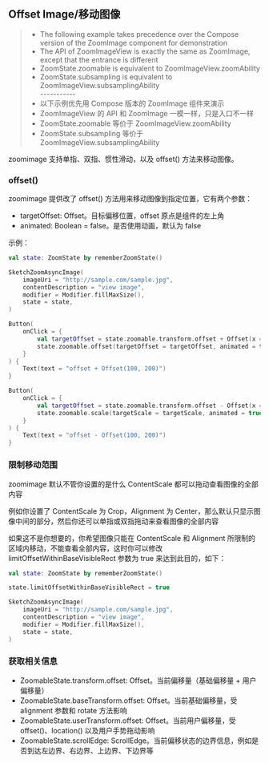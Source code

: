 ## Offset Image/移动图像

> * The following example takes precedence over the Compose version of the ZoomImage component for
    demonstration
> * The API of ZoomImageView is exactly the same as ZoomImage, except that the entrance is different
> * ZoomState.zoomable is equivalent to ZoomImageView.zoomAbility
> * ZoomState.subsampling is equivalent to ZoomImageView.subsamplingAbility
    <br>-----------</br>
> * 以下示例优先用 Compose 版本的 ZoomImage 组件来演示
> * ZoomImageView 的 API 和 ZoomImage 一模一样，只是入口不一样
> * ZoomState.zoomable 等价于 ZoomImageView.zoomAbility
> * ZoomState.subsampling 等价于 ZoomImageView.subsamplingAbility

zoomimage 支持单指、双指、惯性滑动，以及 offset() 方法来移动图像。

### offset()

zoomimage 提供改了 offset() 方法用来移动图像到指定位置，它有两个参数：

* targetOffset: Offset。目标偏移位置，offset 原点是组件的左上角
* animated: Boolean = false。是否使用动画，默认为 false

示例：

```kotlin
val state: ZoomState by rememberZoomState()

SketchZoomAsyncImage(
    imageUri = "http://sample.com/sample.jpg",
    contentDescription = "view image",
    modifier = Modifier.fillMaxSize(),
    state = state,
)

Button(
    onClick = {
        val targetOffset = state.zoomable.transform.offset + Offset(x = 100, y = 200)
        state.zoomable.offset(targetOffset = targetOffset, animated = true)
    }
) {
    Text(text = "offset + Offset(100, 200)")
}

Button(
    onClick = {
        val targetOffset = state.zoomable.transform.offset - Offset(x = 100, y = 200)
        state.zoomable.scale(targetScale = targetScale, animated = true)
    }
) {
    Text(text = "offset - Offset(100, 200)")
}
```

### 限制移动范围

zoomimage 默认不管你设置的是什么 ContentScale 都可以拖动查看图像的全部内容

例如你设置了 ContentScale 为 Crop，Alignment 为 Center，那么默认只显示图像中间的部分，然后你还可以单指或双指拖动来查看图像的全部内容

如果这不是你想要的，你希望图像只能在 ContentScale 和 Alignment 所限制的区域内移动，不能查看全部内容，这时你可以修改
limitOffsetWithinBaseVisibleRect 参数为 true 来达到此目的，如下：

```kotlin
val state: ZoomState by rememberZoomState()

state.limitOffsetWithinBaseVisibleRect = true

SketchZoomAsyncImage(
    imageUri = "http://sample.com/sample.jpg",
    contentDescription = "view image",
    modifier = Modifier.fillMaxSize(),
    state = state,
)
```

### 获取相关信息

* ZoomableState.transform.offset: Offset。当前偏移量（基础偏移量 + 用户偏移量）
* ZoomableState.baseTransform.offset: Offset。当前基础偏移量，受 alignment 参数和 rotate 方法影响
* ZoomableState.userTransform.offset: Offset。当前用户偏移量，受 offset()、location() 以及用户手势拖动影响
* ZoomableState.scrollEdge: ScrollEdge。当前偏移状态的边界信息，例如是否到达左边界、右边界、上边界、下边界等
